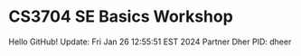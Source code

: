 # CS3704 SE Basics Workshop
Hello GitHub!
 Update: Fri Jan 26 12:55:51 EST 2024
Partner Dher PID: dheer
